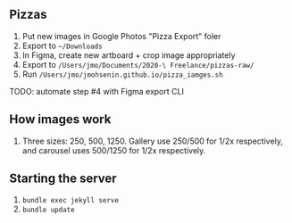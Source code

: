 ## Pizzas
1. Put new images in Google Photos "Pizza Export" foler
2. Export to `~/Downloads`
3. In Figma, create new artboard + crop image appropriately
4. Export to `/Users/jmo/Documents/2020-\ Freelance/pizzas-raw/`
5. Run `/Users/jmo/jmohsenin.github.io/pizza_iamges.sh`

TODO: automate step #4 with Figma export CLI

## How images work
1. Three sizes: 250, 500, 1250. Gallery use 250/500 for 1/2x respectively, and carousel uses 500/1250 for 1/2x respectively.

## Starting the server
1. `bundle exec jekyll serve`
2. `bundle update`